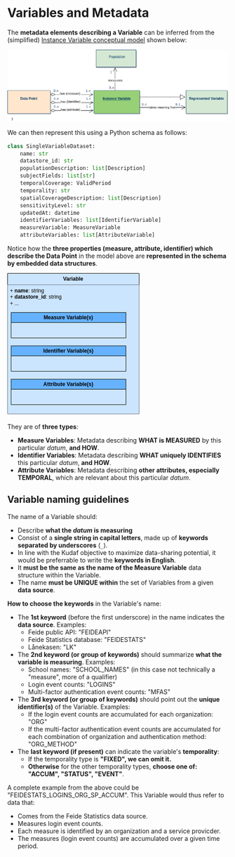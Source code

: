 # Variables and Metadata

The **metadata elements describing a Variable** can be inferred from the (simplified) [Instance Variable conceptual model](https://statswiki.unece.org/display/clickablegsim/Instance+Variable) shown below:

![Instance Variable concept group](assets/instance_variable_concept_group.png)

We can then represent this using a Python schema as follows:

```python
class SingleVariableDataset:
    name: str
    datastore_id: str
    populationDescription: list[Description]
    subjectFields: list[str]
    temporalCoverage: ValidPeriod
    temporality: str
    spatialCoverageDescription: list[Description]
    sensitivityLevel: str
    updatedAt: datetime
    identifierVariables: list[IdentifierVariable]
    measureVariable: MeasureVariable
    attributeVariables: list[AttributeVariable]
```

Notice how the **three properties (measure, attribute, identifier) which describe the Data Point** in the model above are **represented in the schema by embedded data structures**.

![Kudaf Variable block](assets/kudaf_variable_block.png)

They are of **three types**:

- **Measure Variables**: Metadata describing **WHAT is MEASURED** by this particular _datum_, **and HOW**.
- **Identifier Variables**: Metadata describing **WHAT uniquely IDENTIFIES** this particular _datum_, **and HOW**.
- **Attribute Variables**: Metadata describing **other attributes, especially TEMPORAL**, which are relevant about this particular _datum_.


## Variable naming guidelines

The name of a Variable should:

- Describe **what the _datum_ is measuring**
- Consist of a **single string in capital letters**, made up of **keywords separated by underscores** (`_`).
- In line with the Kudaf objective to maximize data-sharing potential, it would be preferrable to write the **keywords in English**.
- It **must be the same as the name of the Measure Variable** data structure within the Variable.
- The name **must be UNIQUE within** the set of Variables from a given **data source**.

**How to choose the keywords** in the Variable's name:

- The **1st keyword** (before the first underscore) in the name indicates the **data source**. Examples:
    - Feide public API: "FEIDEAPI"
    - Feide Statistics database: "FEIDESTATS"
    - Lånekasen: "LK"
- The **2nd keyword (or group of keywords)** should summarize **what the variable is measuring**. Examples:
    - School names: "SCHOOL_NAMES" (in this case not technically a "measure", more of a qualifier)
    - Login event counts: "LOGINS"
    - Multi-factor authentication event counts: "MFAS"
- The **3rd keyword (or group of keywords)** should point out the **unique identifier(s)** of the Variable. Examples:
    - If the login event counts are accumulated for each organization: "ORG"
    - If the multi-factor authentication event counts are accumulated for each combination of organization and authentication method: "ORG_METHOD"
- The **last keyword (if present)** can indicate the variable's **temporality**:
    -  If the temporality type is **"FIXED", we can omit it.**
    - **Otherwise** for the other temporality types, **choose one of: "ACCUM", "STATUS", "EVENT"**.

A complete example from the above could be "FEIDESTATS_LOGINS_ORG_SP_ACCUM". This Variable would thus refer to data that:

- Comes from the Feide Statistics data source.
- Measures login event counts.
- Each measure is identified by an organization and a service provicder.
- The measures (login event counts) are accumulated over a given time period.
